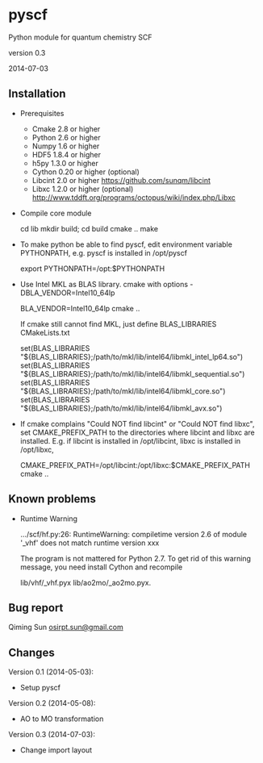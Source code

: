 pyscf
=====

Python module for quantum chemistry SCF

version 0.3

2014-07-03


Installation
------------

* Prerequisites
    - Cmake 2.8 or higher
    - Python 2.6 or higher
    - Numpy 1.6 or higher
    - HDF5 1.8.4 or higher
    - h5py 1.3.0 or higher
    - Cython 0.20 or higher (optional)
    - Libcint 2.0 or higher
        https://github.com/sunqm/libcint
    - Libxc 1.2.0 or higher (optional)
        http://www.tddft.org/programs/octopus/wiki/index.php/Libxc

* Compile core module

    cd lib
    mkdir build; cd build
    cmake ..
    make

* To make python be able to find pyscf, edit environment variable
  PYTHONPATH, e.g.  pyscf is installed in /opt/pyscf

    export PYTHONPATH=/opt:$PYTHONPATH

* Use Intel MKL as BLAS library.  cmake with options -DBLA_VENDOR=Intel10_64lp

    BLA_VENDOR=Intel10_64lp cmake ..

  If cmake still cannot find MKL, just define BLAS_LIBRARIES CMakeLists.txt

    set(BLAS_LIBRARIES "${BLAS_LIBRARIES};/path/to/mkl/lib/intel64/libmkl_intel_lp64.so")
    set(BLAS_LIBRARIES "${BLAS_LIBRARIES};/path/to/mkl/lib/intel64/libmkl_sequential.so")
    set(BLAS_LIBRARIES "${BLAS_LIBRARIES};/path/to/mkl/lib/intel64/libmkl_core.so")
    set(BLAS_LIBRARIES "${BLAS_LIBRARIES};/path/to/mkl/lib/intel64/libmkl_avx.so")

* If cmake complains "Could NOT find libcint" or "Could NOT find libxc",
  set CMAKE_PREFIX_PATH to the directories where libcint and libxc are
  installed.  E.g. if libcint is installed in /opt/libcint, libxc is
  installed in /opt/libxc,

    CMAKE_PREFIX_PATH=/opt/libcint:/opt/libxc:$CMAKE_PREFIX_PATH cmake ..


Known problems
--------------
* Runtime Warning

    .../scf/hf.py:26: RuntimeWarning: compiletime version 2.6 of module
    '_vhf' does not match runtime version xxx

  The program is not mattered for Python 2.7.  To get rid of this
  warning message, you need install Cython and recompile

    lib/vhf/_vhf.pyx
    lib/ao2mo/_ao2mo.pyx.


Bug report
----------
Qiming Sun <osirpt.sun@gmail.com>


Changes
-------
Version 0.1 (2014-05-03):
  * Setup pyscf

Version 0.2 (2014-05-08):
  * AO to MO transformation

Version 0.3 (2014-07-03):
  * Change import layout

